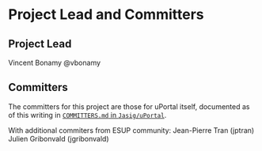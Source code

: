 # Project Lead and Committers

## Project Lead

Vincent Bonamy @vbonamy

## Committers

The committers for this project are those for uPortal itself, documented
as of this writing in [`COMMITTERS.md` in `Jasig/uPortal`][uportal committers].

[uportal committers]: https://github.com/Jasig/uPortal/blob/master/docs/COMMITTERS.md

With additional commiters from ESUP community:
Jean-Pierre Tran (jptran)
Julien Gribonvald (jgribonvald)
